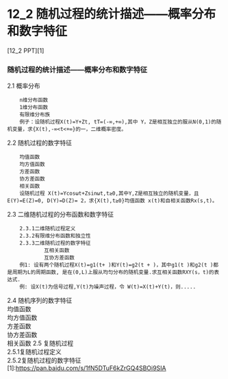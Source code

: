 # 12_2  随机过程的统计描述——概率分布和数字特征
[12_2 PPT][1]
### 随机过程的统计描述——概率分布和数字特征
2.1 概率分布 
     
        n维分布函数  
        1维分布函数  
        有限维分布族  
        例子：设随机过程X(t)=Y+Zt, tT=(-∞,+∞),其中 Y，Z是相互独立的服从N(0,1)的随机变量，求{X(t),-∞<t<+∞}的一，二维概率密度。   
        
  
2.2 随机过程的数字特征  

        均值函数  
        均方值函数  
        方差函数  
        协方差函数  
        相关函数   
        设随机过程 X(t)=Ycosωt+Zsinωt,t≥0,其中Y,Z是相互独立的随机变量，且E(Y)=E(Z)=0, D(Y)=D(Z)= 2，求{X(t),t≥0}均值函数 x(t)和自相关函数Rx(s,t)。 

2.3 二维随机过程的分布函数和数字特征  
    
        2.3.1二维随机过程定义  
        2.3.2有限维分布函数和独立性  
        2.3.3二维随机过程的数字特征
                互相关函数   
                互协方差函数  
        例1: 设有两个随机过程X(t)=g1(t+ )和Y(t)=g2(t + )，其中g1(t )和g2(t )都是周期为L的周期函数, 是在(0,L)上服从均匀分布的随机变量.求互相关函数RXY(s，t)的表达式.
        例: 设X(t)为信号过程,Y(t)为噪声过程，令 W(t)=X(t)+Y(t)，则.....
2.4 随机序列的数字特征  
        均值函数  
        均方值函数  
        方差函数  
        协方差函数  
        相关函数 
2.5 复随机过程  
        2.5.1复随机过程定义  
        2.5.2复随机过程的数字特征  
[1]:https://pan.baidu.com/s/1fN5DTuF6kZrGQ4SBOi9SIA
